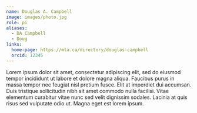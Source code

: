 ```yaml
---
name: Douglas A. Campbell
image: images/photo.jpg
role: pi
aliases:
  - DA Campbell
  - Doug
links:
  home-page: https://mta.ca/directory/douglas-campbell
  orcid: 12345
---
```


Lorem ipsum dolor sit amet, consectetur adipiscing elit, sed do eiusmod tempor incididunt ut labore et dolore magna aliqua.
Faucibus purus in massa tempor nec feugiat nisl pretium fusce.
Elit at imperdiet dui accumsan.
Duis tristique sollicitudin nibh sit amet commodo nulla facilisi.
Vitae elementum curabitur vitae nunc sed velit dignissim sodales.
Lacinia at quis risus sed vulputate odio ut.
Magna eget est lorem ipsum.
